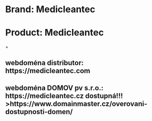 <h1>Brand: Medicleantec </h1>
<h1>Product: Medicleantec </h1>+
<h2>webdoména distributor: https://medicleantec.com</h2>
<h2>webdoména DOMOV pv s.r.o.:     https://medicleantec.cz dostupná!!! >https://www.domainmaster.cz/overovani-dostupnosti-domen/</h2>
